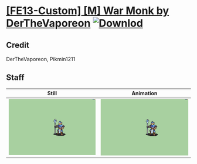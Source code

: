 # [\[FE13-Custom\] \[M\] War Monk by DerTheVaporeon](./) [![Downlod](https://img.shields.io/badge/Download--red?style=social&logo=github)](https://minhaskamal.github.io/DownGit/#/home?url=https://github.com/Klokinator/FE-Repo/tree/main/Battle%20Animations%2FMagi%20-%20Special%2F%5BFE13-Custom%5D%20%5BM%5D%20War%20Monk%20by%20DerTheVaporeon%2F7.%20Staff)

## Credit

DerTheVaporeon, Pikmin1211

## Staff

| Still | Animation |
| :---: | :-------: |
| ![Staff still](./Staff_000.png) | ![Staff animation](./Staff.gif) |
